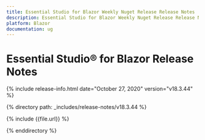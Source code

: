 ```yaml
---
title: Essential Studio for Blazor Weekly Nuget Release Release Notes  
description: Essential Studio for Blazor Weekly Nuget Release Release Notes  
platform: Blazor
documentation: ug
---
```


# Essential Studio&reg; for Blazor  Release Notes  

{% include release-info.html date="October 27, 2020"  version="v18.3.44" %} 

{% directory path: _includes/release-notes/v18.3.44 %}

{% include {{file.url}} %}

{% enddirectory %}

